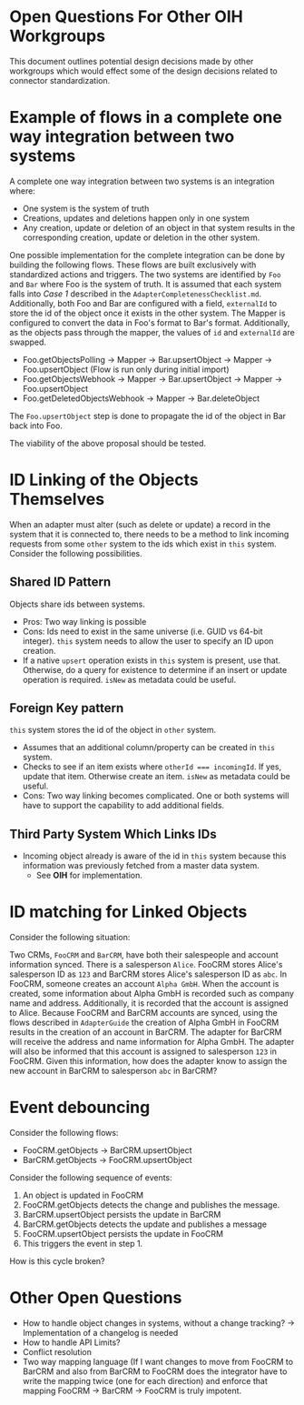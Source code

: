 # Open Questions For Other OIH Workgroups

This document outlines potential design decisions made by other workgroups which
would effect some of the design decisions related to connector standardization.

# Example of flows in a complete one way integration between two systems
A complete one way integration between two systems is an integration where:
* One system is the system of truth
* Creations, updates and deletions happen only in one system
* Any creation, update or deletion of an object in that system results in the
 corresponding creation, update or deletion in the other system.

One possible implementation for the complete integration can be done by building
the following flows.  These flows are built exclusively with standardized
actions and triggers.  The two systems are identified by `Foo` and `Bar` where
Foo is the system of truth.  It is assumed that each system falls into *Case 1*
described in the `AdapterCompletenessChecklist.md`.  Additionally, both Foo
and Bar are configured with a field, `externalId` to store the id of the object
once it exists in the other system.  The Mapper is configured to convert the
data in Foo's format to Bar's format.  Additionally, as the objects pass through
the mapper, the values of `id` and `externalId` are swapped.
* Foo.getObjectsPolling -> Mapper -> Bar.upsertObject -> Mapper -> Foo.upsertObject (Flow is run only during initial import)
* Foo.getObjectsWebhook -> Mapper -> Bar.upsertObject -> Mapper -> Foo.upsertObject
* Foo.getDeletedObjectsWebhook -> Mapper -> Bar.deleteObject

 The `Foo.upsertObject` step is done to propagate the id of the object in Bar back into Foo.

 The viability of the above proposal should be tested.

 # ID Linking of the Objects Themselves
 When an adapter must alter (such as delete or update) a record in the system
 that it is connected to, there needs to be a method to link incoming requests
 from some  `other` system to the ids which exist in `this` system.  Consider the
 following possibilities.

 ## Shared ID Pattern
 Objects share ids between systems.
 * Pros: Two way linking is possible
 * Cons: Ids need to exist in the same universe (i.e. GUID vs 64-bit integer).
 `this` system needs to allow the user to specify an ID upon creation.
 * If a native `upsert` operation exists in `this` system is present, use that.
 Otherwise, do a query for existence to determine if an insert or update
 operation is required.  `isNew` as metadata could be useful.

 ## Foreign Key pattern
 `this` system stores the id of the object in `other` system.
 * Assumes that an additional column/property can be created in `this` system.
 * Checks to see if an item exists where `otherId === incomingId`.  If yes,
    update that item.  Otherwise create an item. `isNew` as metadata could be
    useful.
 * Cons: Two way linking becomes complicated.  One or both systems will have to
  support the capability to add additional fields.

 ## Third Party System Which Links IDs
 * Incoming object already is aware of the id in `this` system because
  this information was previously fetched from a master data system.
   * See **OIH** for implementation.

 # ID matching for Linked Objects
 Consider the following situation:

 Two CRMs, `FooCRM` and `BarCRM`, have both their salespeople and account
 information synced.  There is a salesperson `Alice`.  FooCRM stores Alice's
 salesperson ID as `123` and BarCRM stores Alice's salesperson ID as `abc`.  In
 FooCRM, someone creates an account `Alpha GmbH`.  When the account is created,
 some information about Alpha GmbH is recorded such as company name and address.
 Additionally, it is recorded that the account is assigned to Alice.  Because
 FooCRM and BarCRM accounts are synced, using the flows described in
 `AdapterGuide` the creation of Alpha GmbH in FooCRM results in the creation of
 an account in BarCRM.  The adapter for BarCRM will receive the
 address and name information for Alpha GmbH.  The adapter will also be
 informed that this account is assigned to salesperson `123` in FooCRM.  Given
 this information, how does the adapter know to assign the new account in
 BarCRM to salesperson `abc` in BarCRM?

# Event debouncing
Consider the following flows:
- FooCRM.getObjects -> BarCRM.upsertObject
- BarCRM.getObjects -> FooCRM.upsertObject

Consider the following sequence of events:
1. An object is updated in FooCRM
1. FooCRM.getObjects detects the change and publishes the message.
1. BarCRM.upsertObject persists the update in BarCRM
1. BarCRM.getObjects detects the update and publishes a message
1. FooCRM.upsertObject persists the update in FooCRM
1. This triggers the event in step 1.

How is this cycle broken?

# Other Open Questions
* How to handle object changes in systems, without a change tracking?
  -> Implementation of a changelog is needed
* How to handle API Limits?
* Conflict resolution
* Two way mapping language (If I want changes to move from FooCRM to BarCRM and
 also from BarCRM to FooCRM does the integrator have to write the mapping twice
 (one for each direction) and enforce that mapping FooCRM -> BarCRM -> FooCRM
 is truly impotent.